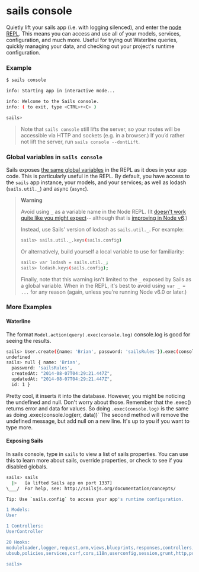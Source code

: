 # sails console

Quietly lift your sails app (i.e. with logging silenced), and enter the [node REPL](http://nodejs.org/api/repl.html).  This means you can access and use all of your models, services, configuration, and much more.  Useful for trying out Waterline queries, quickly managing your data, and checking out your project's runtime configuration.

### Example

```bash
$ sails console

info: Starting app in interactive mode...

info: Welcome to the Sails console.
info: ( to exit, type <CTRL>+<C> )

sails>
```

> Note that `sails console` still lifts the server, so your routes will be accessible via HTTP and sockets (e.g. in a browser.)  If you&rsquo;d rather not lift the server, run `sails console --dontLift`.





### Global variables in `sails console`

Sails exposes [the same global variables](http://sailsjs.org/documentation/reference/Globals) in the REPL as it does in your app code. This is particularly useful in the REPL.  By default, you have access to the `sails` app instance, your models, and your services; as well as lodash (`sails.util._`) and async (`async`).


> **Warning**
>
> Avoid using `_` as a variable name in the Node REPL.
> (It [doesn't work quite like you might expect](https://github.com/balderdashy/sails/issues/3795)-- although that is [improving in Node v6](http://stackoverflow.com/questions/17073290/in-the-node-js-repl-why-does-this-happen/17073313#comment61417858_17073313).)
>
> Instead, use Sails' version of lodash as `sails.util._`.  For example:
> ```bash
> sails> sails.util._.keys(sails.config)
> ```
>
> Or alternatively, build yourself a local variable to use for familiarity:
>
> ```bash
> sails> var lodash = sails.util._;
> sails> lodash.keys(sails.config);
> ```
>
> Finally, note that this warning isn't limited to the `_` exposed by Sails as a global variable.  When in the REPL, it's best to avoid using `var _ = ...` for any reason (again, unless you're running Node v6.0 or later.)

### More Examples

#### Waterline

The format `Model.action(query).exec(console.log)` console.log is good for seeing the results.

```bash
sails> User.create({name: 'Brian', password: 'sailsRules'}).exec(console.log)
undefined
sails> null { name: 'Brian',
  password: 'sailsRules',
  createdAt: "2014-08-07T04:29:21.447Z",
  updatedAt: "2014-08-07T04:29:21.447Z",
  id: 1 }
```

Pretty cool, it inserts it into the database. However, you might be noticing the undefined and null. Don't worry about those. Remember that the .exec() returns error and data for values. So doing `.exec(console.log)` is the same as doing .exec(console.log(err, data))` The second method will remove the undefined message, but add null on a new line. It's up to you if you want to type more.

#### Exposing Sails

In sails console, type in `sails` to view a list of sails properties. You can use this to learn more about sails, override properties, or check to see if you disabled globals.

```bash
sails> sails
  |>   [a lifted Sails app on port 1337]
\___/  For help, see: http://sailsjs.org/documentation/concepts/

Tip: Use `sails.config` to access your app's runtime configuration.

1 Models:
User

1 Controllers:
UserController

20 Hooks:
moduleloader,logger,request,orm,views,blueprints,responses,controllers,sockets,p
ubsub,policies,services,csrf,cors,i18n,userconfig,session,grunt,http,projecthooks

sails>
```


<docmeta name="displayName" value="sails console">
<docmeta name="pageType" value="command">
